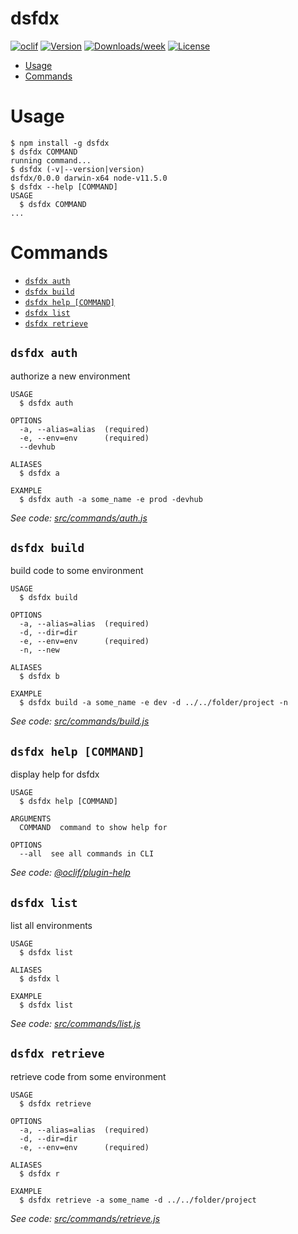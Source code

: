 dsfdx
=====



[![oclif](https://img.shields.io/badge/cli-oclif-brightgreen.svg)](https://oclif.io)
[![Version](https://img.shields.io/npm/v/dsfdx.svg)](https://npmjs.org/package/dsfdx)
[![Downloads/week](https://img.shields.io/npm/dw/dsfdx.svg)](https://npmjs.org/package/dsfdx)
[![License](https://img.shields.io/npm/l/dsfdx.svg)](https://github.com/danjrauch/dsfdx/blob/master/package.json)

<!-- toc -->
* [Usage](#usage)
* [Commands](#commands)
<!-- tocstop -->
# Usage
<!-- usage -->
```sh-session
$ npm install -g dsfdx
$ dsfdx COMMAND
running command...
$ dsfdx (-v|--version|version)
dsfdx/0.0.0 darwin-x64 node-v11.5.0
$ dsfdx --help [COMMAND]
USAGE
  $ dsfdx COMMAND
...
```
<!-- usagestop -->
# Commands
<!-- commands -->
* [`dsfdx auth`](#dsfdx-auth)
* [`dsfdx build`](#dsfdx-build)
* [`dsfdx help [COMMAND]`](#dsfdx-help-command)
* [`dsfdx list`](#dsfdx-list)
* [`dsfdx retrieve`](#dsfdx-retrieve)

## `dsfdx auth`

authorize a new environment

```
USAGE
  $ dsfdx auth

OPTIONS
  -a, --alias=alias  (required)
  -e, --env=env      (required)
  --devhub

ALIASES
  $ dsfdx a

EXAMPLE
  $ dsfdx auth -a some_name -e prod -devhub
```

_See code: [src/commands/auth.js](https://github.com/danjrauch/dsfdx/blob/v0.0.0/src/commands/auth.js)_

## `dsfdx build`

build code to some environment

```
USAGE
  $ dsfdx build

OPTIONS
  -a, --alias=alias  (required)
  -d, --dir=dir
  -e, --env=env      (required)
  -n, --new

ALIASES
  $ dsfdx b

EXAMPLE
  $ dsfdx build -a some_name -e dev -d ../../folder/project -n
```

_See code: [src/commands/build.js](https://github.com/danjrauch/dsfdx/blob/v0.0.0/src/commands/build.js)_

## `dsfdx help [COMMAND]`

display help for dsfdx

```
USAGE
  $ dsfdx help [COMMAND]

ARGUMENTS
  COMMAND  command to show help for

OPTIONS
  --all  see all commands in CLI
```

_See code: [@oclif/plugin-help](https://github.com/oclif/plugin-help/blob/v2.2.0/src/commands/help.ts)_

## `dsfdx list`

list all environments

```
USAGE
  $ dsfdx list

ALIASES
  $ dsfdx l

EXAMPLE
  $ dsfdx list
```

_See code: [src/commands/list.js](https://github.com/danjrauch/dsfdx/blob/v0.0.0/src/commands/list.js)_

## `dsfdx retrieve`

retrieve code from some environment

```
USAGE
  $ dsfdx retrieve

OPTIONS
  -a, --alias=alias  (required)
  -d, --dir=dir
  -e, --env=env      (required)

ALIASES
  $ dsfdx r

EXAMPLE
  $ dsfdx retrieve -a some_name -d ../../folder/project
```

_See code: [src/commands/retrieve.js](https://github.com/danjrauch/dsfdx/blob/v0.0.0/src/commands/retrieve.js)_
<!-- commandsstop -->
